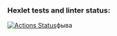 ### Hexlet tests and linter status:
[![Actions Status](https://github.com/fey/qa-engineer-old-project-84/workflows/hexlet-check/badge.svg)](https://github.com/fey/qa-engineer-old-project-84/actions)фыва
